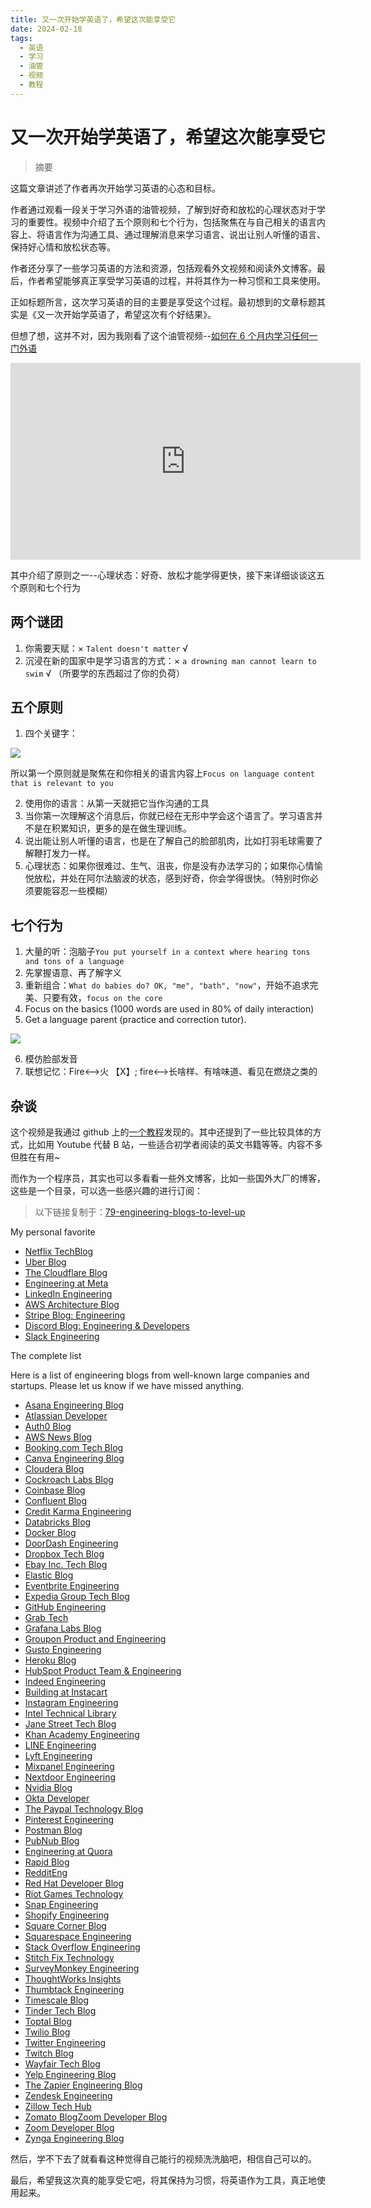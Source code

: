 ```yaml
---
title: 又一次开始学英语了，希望这次能享受它
date: 2024-02-18
tags: 
  - 英语
  - 学习
  - 油管
  - 视频
  - 教程
---
```


# 又一次开始学英语了，希望这次能享受它

> 摘要

<!-- DESC SEP -->

这篇文章讲述了作者再次开始学习英语的心态和目标。

作者通过观看一段关于学习外语的油管视频，了解到好奇和放松的心理状态对于学习的重要性。视频中介绍了五个原则和七个行为，包括聚焦在与自己相关的语言内容上、将语言作为沟通工具、通过理解消息来学习语言、说出让别人听懂的语言、保持好心情和放松状态等。

作者还分享了一些学习英语的方法和资源，包括观看外文视频和阅读外文博客。最后，作者希望能够真正享受学习英语的过程，并将其作为一种习惯和工具来使用。

<!-- DESC SEP -->

正如标题所言，这次学习英语的目的主要是享受这个过程。最初想到的文章标题其实是《又一次开始学英语了，希望这次有个好结果》。

但想了想，这并不对，因为我刚看了这个油管视频--[如何在 6 个月内学习任何一门外语](https://www.youtube.com/watch?v=d0yGdNEWdn0)

<iframe width="560" height="315" src="https://www.youtube.com/embed/d0yGdNEWdn0?si=WRNGCDum4r4j-96n" title="YouTube video player" frameborder="0" allow="accelerometer; autoplay; clipboard-write; encrypted-media; gyroscope; picture-in-picture; web-share" allowfullscreen></iframe>

其中介绍了原则之一--心理状态：好奇、放松才能学得更快，接下来详细谈谈这五个原则和七个行为
## 两个谜团

1. 你需要天赋：× `Talent doesn't matter` √
2. 沉浸在新的国家中是学习语言的方式：× `a drowning man cannot learn to swim` √ （所要学的东西超过了你的负荷）
## 五个原则

1. 四个关键字：

![](https://oss.justin3go.com/blogs/Pasted%20image%2020240218213902.png)

所以第一个原则就是聚焦在和你相关的语言内容上`Focus on language content that is relevant to you`

2. 使用你的语言：从第一天就把它当作沟通的工具
3. 当你第一次理解这个消息后，你就已经在无形中学会这个语言了。学习语言并不是在积累知识，更多的是在做生理训练。
4. 说出能让别人听懂的语言，也是在了解自己的脸部肌肉，比如打羽毛球需要了解鞭打发力一样。
5. 心理状态：如果你很难过、生气、沮丧，你是没有办法学习的；如果你心情愉悦放松，并处在阿尔法脑波的状态，感到好奇，你会学得很快。（特别时你必须要能容忍一些模糊）
## 七个行为

1. 大量的听：泡脑子`You put yourself in a context where hearing tons and tons of a language`
2. 先掌握语意、再了解字义
3. 重新组合：`What do babies do? OK, "me", "bath", "now"`，开始不追求完美、只要有效，`focus on the core`
4. Focus on the basics (1000 words are used in 80% of daily interaction)
5. Get a language parent (practice and correction tutor).

![](https://oss.justin3go.com/blogs/Pasted%20image%2020240218220332.png)

6. 模仿脸部发音
7. 联想记忆：Fire<-->火 【X】; fire<-->长啥样、有啥味道、看见在燃烧之类的

## 杂谈

这个视频是我通过 github 上的[一个教程](https://byoungd.github.io/English-level-up-tips/#/)发现的。其中还提到了一些比较具体的方式，比如用 Youtube 代替 B 站，一些适合初学者阅读的英文书籍等等。内容不多但胜在有用~

而作为一个程序员，其实也可以多看看一些外文博客，比如一些国外大厂的博客，这些是一个目录，可以选一些感兴趣的进行订阅：

> 以下链接复制于：[79-engineering-blogs-to-level-up](https://blog.bytebytego.com/p/79-engineering-blogs-to-level-up)
 
My personal favorite

- [Netflix TechBlog](https://medium.com/netflix-techblog)
- [Uber Blog](http://eng.uber.com/) 
- [The Cloudflare Blog](https://blog.cloudflare.com/)
- [Engineering at Meta](https://engineering.fb.com/)
- [LinkedIn Engineering](https://engineering.linkedin.com/blog)
- [AWS Architecture Blog](https://aws.amazon.com/blogs/architecture/) 
- [Stripe Blog: Engineering](https://stripe.com/blog/engineering)
- [Discord Blog: Engineering & Developers](https://discord.com/category/engineering)
- [Slack Engineering](https://slack.engineering/)

The complete list

Here is a list of engineering blogs from well-known large companies and startups. Please let us know if we have missed anything.

- [Asana Engineering Blog](https://blog.asana.com/category/eng/)
- [Atlassian Developer](https://developer.atlassian.com/blog/)
- [Auth0 Blog](https://auth0.com/blog/)
- [AWS News Blog](https://aws.amazon.com/blogs/aws/)
- [Booking.com Tech Blog](https://blog.booking.com/)
- [Canva Engineering Blog](https://engineering.canva.com/)
- [Cloudera Blog](https://blog.cloudera.com/) 
- [Cockroach Labs Blog](https://www.cockroachlabs.com/blog/) 
- [Coinbase Blog](https://engineering.coinbase.com/)
- [Confluent Blog](https://www.confluent.io/blog) 
- [Credit Karma Engineering](https://engineering.creditkarma.com/) 
- [Databricks Blog](https://databricks.com/blog) 
- [Docker Blog](https://blog.docker.com/)
- [DoorDash Engineering](https://doordash.engineering/blog/) 
- [Dropbox Tech Blog](https://blogs.dropbox.com/tech/)
- [Ebay Inc. Tech Blog](https://www.ebayinc.com/stories/blogs/tech/)
- [Elastic Blog](https://www.elastic.co/blog)
- [Eventbrite Engineering](https://www.eventbrite.com/engineering/) 
- [Expedia Group Tech Blog](https://medium.com/expedia-group-tech)
- [GitHub Engineering](https://githubengineering.com/)
- [Grab Tech](http://engineering.grab.com/)
- [Grafana Labs Blog](https://grafana.com/blog/)
- [Groupon Product and Engineering](https://engineering.groupon.com/)
- [Gusto Engineering](http://engineering.gusto.com/)
- [Heroku Blog](https://blog.heroku.com/engineering)
- [HubSpot Product Team & Engineering](http://product.hubspot.com/blog/topic/engineering) 
- [Indeed Engineering](http://engineering.indeedblog.com/blog/) 
- [Building at Instacart](https://tech.instacart.com/)
- [Instagram Engineering](https://engineering.instagram.com/)
- [Intel Technical Library](https://software.intel.com/en-us/blogs/)
- [Jane Street Tech Blog](https://blogs.janestreet.com/category/ocaml/)
- [Khan Academy Engineering](http://engineering.khanacademy.org/)
- [LINE Engineering](https://engineering.linecorp.com/en/blog)
- [Lyft Engineering](https://eng.lyft.com/)
- [Mixpanel Engineering](https://engineering.mixpanel.com/)
- [Nextdoor Engineering](https://engblog.nextdoor.com/)
- [Nvidia Blog](https://blogs.nvidia.com/)
- [Okta Developer](https://developer.okta.com/blog/)
- [The Paypal Technology Blog](https://www.paypal-engineering.com/)
- [Pinterest Engineering](https://medium.com/@Pinterest_Engineering)
- [Postman Blog](https://blog.postman.com/)
- [PubNub Blog](https://www.pubnub.com/blog/)
- [Engineering at Quora](https://engineering.quora.com/)
- [Rapid Blog](http://blog.rapidapi.com/)
- [RedditEng](https://www.reddit.com/r/RedditEng/)
- [Red Hat Developer Blog](https://developers.redhat.com/blog/)
- [Riot Games Technology](https://engineering.riotgames.com/) 
- [Snap Engineering](https://eng.snap.com/blog)
- [Shopify Engineering](https://shopify.engineering/)
- [Square Corner Blog](https://corner.squareup.com/)
- [Squarespace Engineering](https://engineering.squarespace.com/)
- [Stack Overflow Engineering](https://stackoverflow.blog/engineering/) 
- [Stitch Fix Technology](http://multithreaded.stitchfix.com/blog/)
- [SurveyMonkey Engineering](https://engineering.surveymonkey.com/) 
- [ThoughtWorks Insights](https://www.thoughtworks.com/insights)
- [Thumbtack Engineering](https://www.thumbtack.com/engineering/)
- [Timescale Blog](https://blog.timescale.com/)
- [Tinder Tech Blog](https://tech.gotinder.com/)
- [Toptal Blog](https://www.toptal.com/blog/)
- [Twilio Blog](https://www.twilio.com/blog/)
- [Twitter Engineering](https://blog.twitter.com/engineering)
- [Twitch Blog](https://blog.twitch.tv/en/tags/engineering/)
- [Wayfair Tech Blog](http://engineering.wayfair.com/)
- [Yelp Engineering Blog](https://engineeringblog.yelp.com/)
- [The Zapier Engineering Blog](https://zapier.com/engineering/)
- [Zendesk Engineering](https://medium.com/zendesk-engineering) 
- [Zillow Tech Hub](https://www.zillow.com/engineering/)
- [Zomato Blog](https://engineering.zomato.com/)[Zoom Developer Blog](https://developers.zoom.us/blog/)
- [Zoom Developer Blog](https://developers.zoom.us/blog/)
- [Zynga Engineering Blog](https://www.zynga.com/blogs/engineering)

然后，学不下去了就看看这种觉得自己能行的视频洗洗脑吧，相信自己可以的。

最后，希望我这次真的能享受它吧，将其保持为习惯，将英语作为工具，真正地使用起来。